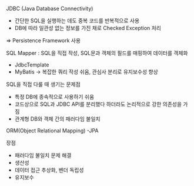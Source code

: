 JDBC (Java Database Connectivity)
- 간단한 SQL을 실행하는 데도 중복 코드를 반복적으로 사용
- DB에 따라 일관성 없는 정보를 가진 채로 Checked Exception 처리

=> Persistence Framework 사용

SQL Mapper : SQL을 직접 작성, SQL문과 객체의 필드를 매핑하여 데이터를 객체화
- JdbcTemplate
- MyBatis -> 복잡한 쿼리 작성 쉬움, 관심사 분리로 유지보수성 향상

SQL을 직접 다룰 때 생기는 문제점
- 특정 DB에 종속적으로 사용하기 쉬움
- 코드상으로 SQL과 JDBC API를 분리했다 하더라도 논리적으로 강한 의존성을 가짐
- 관계형 DB와 객체 간의 패러다임 불일치

ORM(Object Relational Mapping) -JPA

장점
- 패러다임 불일치 문제 해결
- 생산성
- 데이터 접근 추상화, 벤더 독립성
- 유지보수